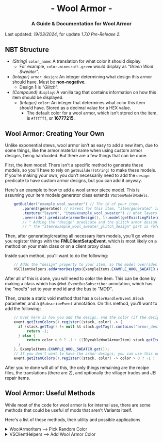 # <center>- Wool Armor -</center>
### <center>A Guide & Documentation for Wool Armor</center>

Last updated: *19/03/2024*, for update *1.7.0 Pre-Release 2*.

## NBT Structure
- *(String)* `color_name`: A translation for what color it should display.
  - For example, `color.minecraft.green` would display as *"Green Wool Sweater"*.
- *(Integer)* `armor_design`: An integer determining what design this armor should have. Must be **non-negative**.
  - Design **1** is *"Glitch*".
- *(Compound)* `display`: A vanilla tag that contains information on how this item should be displayed.
  - *(Integer)* `color`: An integer that determines what color this item should have. Stored as a decimal value for a HEX value.
    - The default color for a wool armor, which isn't stored on the item, is `#ffffff`, or **16777215**.

## Wool Armor: Creating Your Own
Unlike exponential stews, wool armor isn't as easy to add a new item, due to some things, like the armor material name when using custom armor designs, being hardcoded. But there are a few things that can be done.

First, the item model: There isn't a specific method to generate these models, so you'll have to rely on `getBuilder(String)` to make these models. If you're making your own, you don't necessarily need to add the `design` predicate to have custom armor designs, but you can add it anyway.

Here's an example to how to add a wool armor piece model. This is assuming your item models generator class extends `VSItemModelModels`.
```java
    getBuilder("example_wool_sweater") // The id of your item.
        .parent(generated) // Parent for this item, "item/generated" is the default one.
        .texture("layer0", "item/example_wool_sweater") // What layers to use, and where to find the texture for this item.
        .override().predicate(armorDesign(), 1).model(getExistingFile(modLoc("item/example_wool_sweater_glitch_design"))).end();
        // ^ Adding the "design" predicate and the glitch armor design. The "1" represents what design this is.
        // ^ The "item/example_wool_sweater_glitch_design" part is referring to another item model you'll need to create separately.
```

Then, after generating/creating all necessary item models, you'll go where you register things with the **FMLClientSetupEvent**, which is most likely on a method on your main class or on a client proxy class.

Inside such method, you'll want to do the following:
```java
    // Adds the "design" property to your item, so the model overrides for the armor designs actually work.
    VSClientHelpers.addArmorDesigns(ExampleItems.EXAMPLE_WOOL_SWEATER.get());
```

After all of this is done, you will need to color the item. This can be done by making a class which has `@Mod.EventBusSubscriber` annotation, which has the *"modid"* set to your mod id and the bus to *"MOD"*.

Then, create a static void method that has a `ColorHandlerEvent.Block` parameter, and a `@SubscribeEvent` annotation. On this method, you'll want to add the following:

```java
    // Over here is how you add the design, and the color (if the design isn't present).
    event.getItemColors().register((stack, color) -> {
      if (stack.getTag() != null && stack.getTag().contains("armor_design")) {
          return -1;
      } else {
          return color > 0 ? -1 : ((IDyeableWoolArmorItem) stack.getItem()).getColor(stack);
      }
    }, ExampleItems.EXAMPLE_WOOL_SWEATER.get());
    // If you don't want to have the armor designs, you can use this one instead:
    event.getItemColors().register((stack, color) -> color > 0 ? -1 : ((IDyeableWoolArmorItem) stack.getItem()).getColor(stack), ExampleItems.EXAMPLE_WOOL_SWEATER.get());
```

After you're done will all of this, the only things remaining are the recipe files, the translations (there are 2), and optionally the villager trades and JEI repair items.

## Wool Armor: Useful Methods
While most of the code for wool armor is for internal use, there are some methods that could be useful of mods that aren't Variants itself.

Here's a list of these methods, their utility and possible applications.

<details>
<summary>WoolArmorItem --> Pick Random Color</summary>

### *pickRandomColor(ItemStack)* returns the input item stack, but with NBT data relating to wool armor.

More specifically, it adds a random `display.color` and `color_name` to the item, so when applied to a Wool Sweater, it shows up as a random color. This can be applied to any item capable of reading `display.color` and/or `color_name` (such as leather armor).

This method is used by:
  - **VSWeaponryTab** on `makeIcon()`, to pick a random wool sweater for the tab icon. Updated every world (re)load.
  - **VSEvents** on `addVillagerTrades(VillagerTradesEvent)`, to pick a random wool sweator for a Shepherd villager trade.

### How to Use
This method can be used by calling `WoolArmorItem.pickRandomColor()`, and passing an *ItemStack* as a parameter.

</details>

<details>
<summary>VSClientHelpers --> Add Wool Armor Color</summary>

### *woolArmorColor(String, int)* adds a new color to the `COLOR_NAME_TO_CODE` map on *WoolArmorItem*.

The problem of adding a color to the map using this method, it that **it will mess up the original order of the colors in the creative menu**. A better method will be considered in the future, potentially using Pairs or Lists.

### How to Use
This method can be called on the **FMLClientSetupEvent**, and it takes in a translation string for this color (eg. `"color.example.indigo"`), and an integer for the color (eg. `#551c79` / `0x551c79`).

</details>